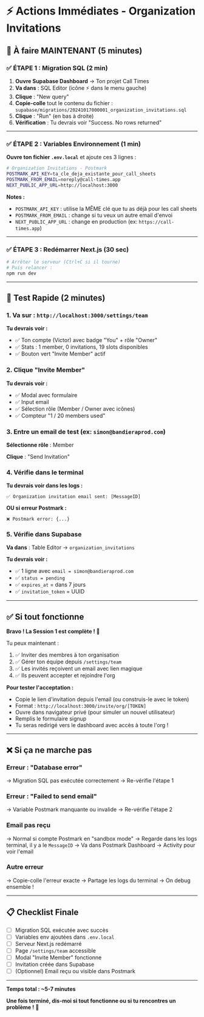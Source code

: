 # ⚡ Actions Immédiates - Organization Invitations

## 🎯 À faire MAINTENANT (5 minutes)

### ✅ ÉTAPE 1 : Migration SQL (2 min)

1. **Ouvre Supabase Dashboard** → Ton projet Call Times
2. **Va dans** : SQL Editor (icône ⚡ dans le menu gauche)
3. **Clique** : "New query"
4. **Copie-colle** tout le contenu du fichier : `supabase/migrations/20241017000001_organization_invitations.sql`
5. **Clique** : "Run" (en bas à droite)
6. **Vérification** : Tu devrais voir "Success. No rows returned"

---

### ✅ ÉTAPE 2 : Variables Environnement (1 min)

**Ouvre ton fichier `.env.local`** et ajoute ces 3 lignes :

```bash
# Organization Invitations - Postmark
POSTMARK_API_KEY=ta_cle_deja_existante_pour_call_sheets
POSTMARK_FROM_EMAIL=noreply@call-times.app
NEXT_PUBLIC_APP_URL=http://localhost:3000
```

**Notes :**
- `POSTMARK_API_KEY` : utilise la MÊME clé que tu as déjà pour les call sheets
- `POSTMARK_FROM_EMAIL` : change si tu veux un autre email d'envoi
- `NEXT_PUBLIC_APP_URL` : change en production (ex: `https://call-times.app`)

---

### ✅ ÉTAPE 3 : Redémarrer Next.js (30 sec)

```bash
# Arrêter le serveur (Ctrl+C si il tourne)
# Puis relancer :
npm run dev
```

---

## 🧪 Test Rapide (2 minutes)

### 1. **Va sur** : `http://localhost:3000/settings/team`

**Tu devrais voir :**
- ✅ Ton compte (Victor) avec badge "You" + rôle "Owner"
- ✅ Stats : 1 member, 0 invitations, 19 slots disponibles
- ✅ Bouton vert "Invite Member" actif

### 2. **Clique** "Invite Member"

**Tu devrais voir :**
- ✅ Modal avec formulaire
- ✅ Input email
- ✅ Sélection rôle (Member / Owner avec icônes)
- ✅ Compteur "1 / 20 members used"

### 3. **Entre un email de test** (ex: `simon@bandieraprod.com`)

**Sélectionne rôle** : Member

**Clique** : "Send Invitation"

### 4. **Vérifie dans le terminal**

**Tu devrais voir dans les logs :**
```
✅ Organization invitation email sent: [MessageID]
```

**OU si erreur Postmark :**
```
❌ Postmark error: {...}
```

### 5. **Vérifie dans Supabase**

**Va dans** : Table Editor → `organization_invitations`

**Tu devrais voir :**
- ✅ 1 ligne avec `email = simon@bandieraprod.com`
- ✅ `status = pending`
- ✅ `expires_at` = dans 7 jours
- ✅ `invitation_token` = UUID

---

## ✅ Si tout fonctionne

**Bravo ! La Session 1 est complète ! 🎉**

Tu peux maintenant :
1. ✅ Inviter des membres à ton organisation
2. ✅ Gérer ton équipe depuis `/settings/team`
3. ✅ Les invités reçoivent un email avec lien magique
4. ✅ Ils peuvent accepter et rejoindre l'org

**Pour tester l'acceptation :**
- Copie le lien d'invitation depuis l'email (ou construis-le avec le token)
- Format : `http://localhost:3000/invite/org/[TOKEN]`
- Ouvre dans navigateur privé (pour simuler un nouvel utilisateur)
- Remplis le formulaire signup
- Tu seras redirigé vers le dashboard avec accès à toute l'org !

---

## ❌ Si ça ne marche pas

### **Erreur : "Database error"**
→ Migration SQL pas exécutée correctement
→ Re-vérifie l'étape 1

### **Erreur : "Failed to send email"**
→ Variable Postmark manquante ou invalide
→ Re-vérifie l'étape 2

### **Email pas reçu**
→ Normal si compte Postmark en "sandbox mode"
→ Regarde dans les logs terminal, il y a le `MessageID`
→ Va dans Postmark Dashboard → Activity pour voir l'email

### **Autre erreur**
→ Copie-colle l'erreur exacte
→ Partage les logs du terminal
→ On debug ensemble !

---

## 📋 Checklist Finale

- [ ] Migration SQL exécutée avec succès
- [ ] Variables env ajoutées dans `.env.local`
- [ ] Serveur Next.js redémarré
- [ ] Page `/settings/team` accessible
- [ ] Modal "Invite Member" fonctionne
- [ ] Invitation créée dans Supabase
- [ ] (Optionnel) Email reçu ou visible dans Postmark

---

**Temps total : ~5-7 minutes**

**Une fois terminé, dis-moi si tout fonctionne ou si tu rencontres un problème !** 🚀


